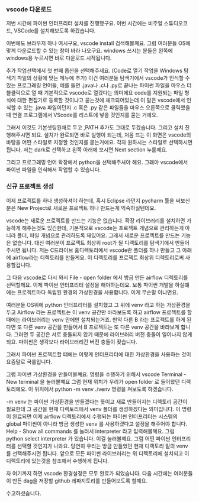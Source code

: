 ### vscode 다운로드 

저번 시간에 파이썬 인터프리터 설치를 진행했구요.
이번 시간에는 비주얼 스튜디오코드, VSCode를 설치해보도록 하겠습니다. 

이번에도 브라우저 하나 여시구요, vscode install 검색해볼께요.
그럼 여러분들 OS에 맞게 다운로드할 수 있는 창이 바라 나오구요.
windows 쓰시는 분들은 왼쪽에 windows용 누르시면 바로 다운로드 시작됩니다. 

추가 작업선택에서 
첫 번째 옵션을 선택해주세요. (Code로 열기 작업을 Windows 탐색기 파일의 상황에 맞는 메뉴에 추가)
이건 여러분들 탐색기에서 vscode가 인식할 수 있는 프로그래밍 언어들, 예를 들면 .java나 .c나 .py로 끝나는 파이썬 파일을 마우스 더블클릭으로 열 때 기본적으로 vscode로 열겠다는 의미에요
code를 지원되는 파일 형식에 대한 편집기로 등록할 것이냐고 묻는것에 체크되어있는데
이 말은 vscode에서 인식할 수 있는 .java 파일이던지 .c 혹은 .py 같은 파일들을 마우스 오른쪽으로 클릭했을 때 연결 프로그램에서 VScode를 리스트에 넣을 것인지를 묻는 거에요.

그래서 이것도 기본셋팅된채로 두고 ,PATH 추가도 그대로 두겠습니다. 
그리고 설치 진행해주시면 되요.
설치가 완료되면 바로 실행이 되는데, 처음 뜨는 이 화면은 vscode의 바탕을 어떤 스타일로 지정할 것인지를 묻는거에요. 
각자 원하시는 스타일로 선택하시면 됩니다. 
저는 dark로 선택하고 왼쪽 아래에 보시면 Next section 누를께요.

그리고 프로그래밍 언어 확장에서 python을 선택해주셔야 해요.
그래야 vscode에서 파이썬 파일을 인식해서 작업할 수 있습니다. 


### 신규 프로젝트 생성

이제 프로젝트를 하나 생성하셔야 하는데, 혹시 Eclipse 라던지 pycharm 툴을 써보신 분은 
New Project로 새로운 프로젝트 하나 만드는게 익숙하실텐데요.

vscode는 새로운 프로젝트를 만드는 기능은 없습니다. 확장 라이브러리를 설치하면 가능하게 해주는것도 있긴한데, 기본적으로 vscode는 프로젝트 개념으로 관리하는게 아니라 폴더, 파일 개념으로 관리하도록 돼있어요.
그래서 새로운 프로젝트를 만드는 기능은 없습니다. 대신 여러분이 프로젝트 최상위 root가 될 디렉토리를 탐색기에서 만들어주시면 됩니다.
저는 C드라이브 홈디렉토리에서 vscode란 폴더를 하나 만들고 그 아래에 airflow라는 디렉토리를 만들게요. 이 디렉토리를 프로젝트 최상위 디렉토리로써 사용할겁니다. 

그 다음 vscode로 다시 와서 File - open folder 에서 방금 만든 airflow 디렉토리를 선택할께요. 
이제 파이썬 인터프리터 설정을 해야하는데요.
보통 파이썬 개발을 하실떄에는 프로젝트마다 독립된 환경의 가상환경을 사용합니다. 
이게 무슨말 이냐면요.

여러분들 OS위에 python 인터프리터를 설치했고 
그 위에 venv 라고 하는 가상환경을 두고 
Airflow 라는 프로젝트는 이 venv 공간만 바라보도록 하고 airflow 프로젝트를 할 때에는 라이브러리는 venv 안에만 설치되는거죠. 만약 다른 B 라는 프로젝트를 하게 된다면 또 다른 venv 공간을 만들어서 B 프로젝트는 또 다른 venv 공간을 바라보게 합니다. 그러면 두 공간은 서로 충돌되지 않기 때문에 라이브러리 버전 충돌이 일어나지 않게 되요.  파이썬은 생각보다 라이브러리간 버전 충돌이 잦습니다. 

그래서 파이썬 프로젝트할 떄에는 이렇게 인터프리터에 대한 가상환경을 사용하는 것이 요즘말로 국룰입니다. 

그럼 파이썬 가상환경을 만들어볼꼐요.
명령을 수행하기 위해서 vscode Terminal - New terminal 을 눌러볼꼐요
그럼 현재 위치가 우리가 open folder 로 들어왔던 디렉토리에요.
이 위치에서 python -m venv ./venv 명령을 쳐보도록 하겠습니다.

-m venv 는 파이썬 가상환경을 만들겠다는 뜻이고 새로 만들어지는 디렉토리 공간이 필요한데 그 공간을 현재 디렉토리에서 venv 폴더를 생성하겠다는 의미입니다. 
이 명령이 완료되면 이제 airflow 디렉토리에서 수행되는 파이썬 인터프리터는 시스템의 global 파이썬이 아니라 방금 생성한 venv 를 사용하겠다고 설정을 해주어야 합니다. 
Help - Show all commands 를 눌러서 interpreter 라고 입력해볼꼐요.
그럼 python select interpreter 가 있습니다. 
이걸 눌러볼꼐요.
그럼 어떤 파이썬 인터프리터를 선택할 것인지가 나와요.
당연히 우리는 방금 만들었던 현재 디렉토리 밑의 venv를 선택해주시면 됩니다.
앞으로 모든 파이썬 라이브러리는 위 디렉토리에 설치되고 이 디렉토리에 있는것을 참조해서 수행하게 됩니다. 

자 여기까지 하면 vscode 환경설정은 모두 완료가 되었습니다. 
다음 시간에는 여러분들이 만든 dag을 저장할 github 레파지토리를 만들어보도록 할꼐요.

수고하셨습니다. 
